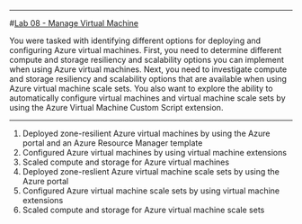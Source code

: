 
---


#[Lab 08 - Manage Virtual Machine](https://github.com/MicrosoftLearning/AZ-104-MicrosoftAzureAdministrator/blob/master/Instructions/Labs/LAB_08-Manage_Virtual_Machines.md)

You were tasked with identifying different options for deploying and configuring Azure virtual machines. First, you need to determine different compute and storage resiliency and scalability options you can implement when using Azure virtual machines. Next, you need to investigate compute and storage resiliency and scalability options that are available when using Azure virtual machine scale sets. You also want to explore the ability to automatically configure virtual machines and virtual machine scale sets by using the Azure Virtual Machine Custom Script extension.


---

1. Deployed zone-resilient Azure virtual machines by using the Azure portal and an Azure Resource Manager template
2. Configured Azure virtual machines by using virtual machine extensions
3. Scaled compute and storage for Azure virtual machines
4. Deployed zone-reslient Azure virtual machine scale sets by using the Azure portal
5. Configured Azure virtual machine scale sets by using virtual machine extensions
6. Scaled compute and storage for Azure virtual machine scale sets

